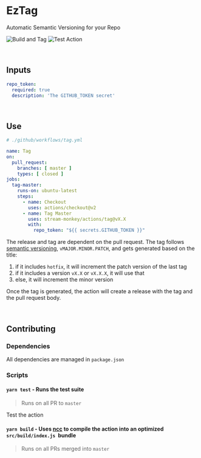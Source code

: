 # EzTag

Automatic Semantic Versioning for your Repo

![Build and Tag](https://github.com/stream-monkey/actions/workflows/Build%20and%20Tag/badge.svg) ![Test Action](https://github.com/stream-monkey/actions/workflows/Test%20all%20actions/badge.svg)

<br/>

## Inputs

``` yaml
repo_token:
  required: true
  description: 'The GITHUB_TOKEN secret'
```

<br/>

## Use

``` yaml
# ./github/workflows/tag.yml

name: Tag
on:
  pull_request:
    branches: [ master ]
    types: [ closed ]
jobs:
  tag-master:
    runs-on: ubuntu-latest
    steps:
      - name: Checkout
        uses: actions/checkout@v2
      - name: Tag Master
        uses: stream-monkey/actions/tag@vX.X
        with:
          repo_token: "${{ secrets.GITHUB_TOKEN }}"
```

The release and tag are dependent on the pull request. The tag follows [semantic versioning](https://semver.org/), `vMAJOR.MINOR.PATCH`, and gets generated based on the title:

1. if it includes `hotfix`, it will increment the patch version of the last tag
2. if it includes a version `vX.X` or `vX.X.X`, it will use that
3. else, it will increment the minor version

Once the tag is generated, the action will create a release with the tag and the pull request body.

<br/>

## Contributing

### Dependencies

All dependencies are managed in `package.json`

### Scripts

#### `yarn test` - Runs the test suite

> Runs on all PR to `master`

Test the action

#### `yarn build` - Uses [ncc](https://www.npmjs.com/package/@zeit/ncc) to compile the action into an optimized `src/build/index.js `bundle

> Runs on all PRs merged into `master`